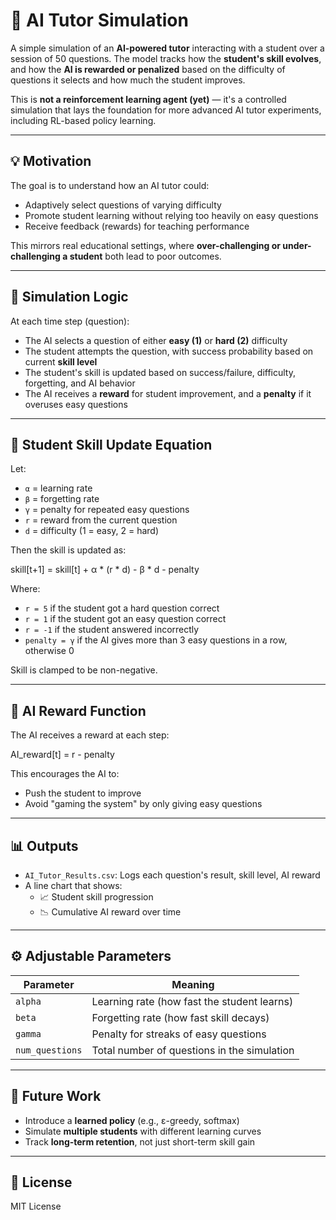 # 🧠 AI Tutor Simulation

A simple simulation of an **AI-powered tutor** interacting with a student over a session of 50 questions. The model tracks how the **student's skill evolves**, and how the **AI is rewarded or penalized** based on the difficulty of questions it selects and how much the student improves.

This is **not a reinforcement learning agent (yet)** — it's a controlled simulation that lays the foundation for more advanced AI tutor experiments, including RL-based policy learning.

---

## 💡 Motivation

The goal is to understand how an AI tutor could:
- Adaptively select questions of varying difficulty
- Promote student learning without relying too heavily on easy questions
- Receive feedback (rewards) for teaching performance

This mirrors real educational settings, where **over-challenging or under-challenging a student** both lead to poor outcomes.

---

## 🔁 Simulation Logic

At each time step (question):
- The AI selects a question of either **easy (1)** or **hard (2)** difficulty
- The student attempts the question, with success probability based on current **skill level**
- The student's skill is updated based on success/failure, difficulty, forgetting, and AI behavior
- The AI receives a **reward** for student improvement, and a **penalty** if it overuses easy questions

---

## 🧠 Student Skill Update Equation

Let:
- `α` = learning rate  
- `β` = forgetting rate  
- `γ` = penalty for repeated easy questions  
- `r` = reward from the current question  
- `d` = difficulty (1 = easy, 2 = hard)

Then the skill is updated as:

skill[t+1] = skill[t] + α * (r * d) - β * d - penalty


Where:
- `r = 5` if the student got a hard question correct  
- `r = 1` if the student got an easy question correct  
- `r = -1` if the student answered incorrectly  
- `penalty = γ` if the AI gives more than 3 easy questions in a row, otherwise 0

Skill is clamped to be non-negative.

---

## 🤖 AI Reward Function

The AI receives a reward at each step:

AI_reward[t] = r - penalty


This encourages the AI to:
- Push the student to improve
- Avoid "gaming the system" by only giving easy questions

---

## 📊 Outputs

- `AI_Tutor_Results.csv`: Logs each question's result, skill level, AI reward
- A line chart that shows:
  - 📈 Student skill progression
  - 📉 Cumulative AI reward over time

---

## ⚙️ Adjustable Parameters

| Parameter       | Meaning                                      |
|-----------------|----------------------------------------------|
| `alpha`         | Learning rate (how fast the student learns)  |
| `beta`          | Forgetting rate (how fast skill decays)      |
| `gamma`         | Penalty for streaks of easy questions        |
| `num_questions` | Total number of questions in the simulation  |


---

## 🧭 Future Work

- Introduce a **learned policy** (e.g., ε-greedy, softmax)  
- Simulate **multiple students** with different learning curves  
- Track **long-term retention**, not just short-term skill gain

---

## 📜 License

MIT License
